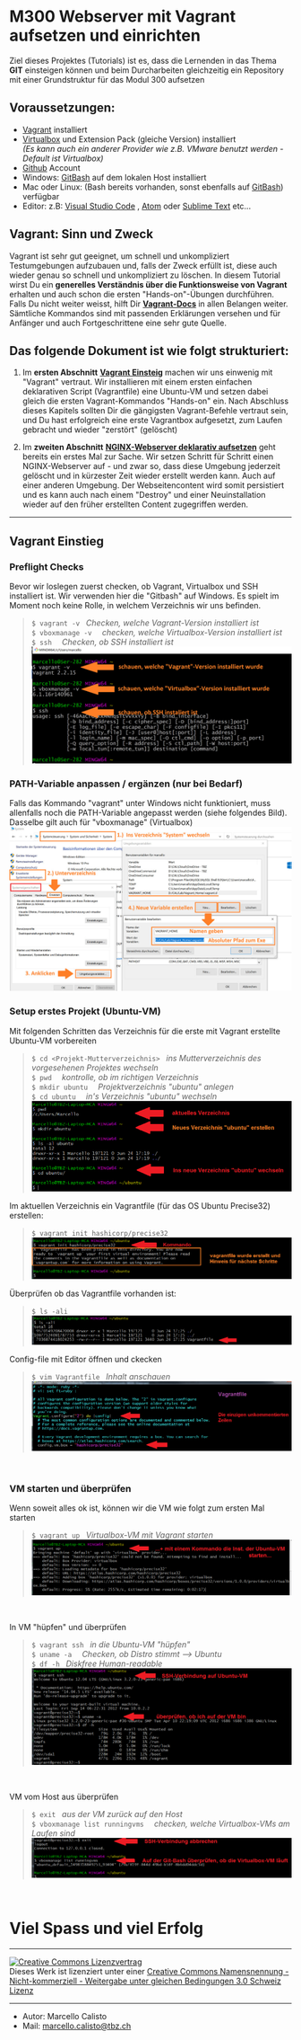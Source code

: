 [10]: https://github.com
[20]: https://www.vagrantup.com/docs


# M300 Webserver mit Vagrant aufsetzen und einrichten

Ziel dieses Projektes (Tutorials) ist es, dass die Lernenden in das Thema **GIT** einsteigen können und beim Durcharbeiten gleichzeitig ein Repository mit einer Grundstruktur für das Modul 300 aufsetzen<br>

## Voraussetzungen:
- [Vagrant](https://www.vagrantup.com/) installiert
- [Virtualbox](https://www.virtualbox.org/wiki/Downloads) und Extension Pack (gleiche Version) installiert <br>_(Es kann auch ein anderer Provider wie z.B. VMware benutzt werden - Default ist Virtualbox)_
- [Github](https://github.com/) Account
- Windows: [GitBash](https://git-scm.com/downloads) auf dem lokalen Host installiert
- Mac oder Linux: (Bash bereits vorhanden, sonst ebenfalls auf [GitBash](https://git-scm.com/downloads)) verfügbar
- Editor: z.B: [Visual Studio Code](https://code.visualstudio.com/) , [Atom](https://atom.io/) oder [Sublime Text](https://www.sublimetext.com/) etc...

## Vagrant: Sinn und Zweck
Vagrant ist sehr gut geeignet, um schnell und unkompliziert Testumgebungen aufzubauen und, falls der Zweck erfüllt ist, diese auch wieder genau so schnell und unkompliziert zu löschen. In diesem Tutorial wirst Du ein **generelles Verständnis über die Funktionsweise von Vagrant** erhalten und auch schon die ersten "Hands-on"-Übungen durchführen. Falls Du nicht weiter weisst, hilft Dir **[Vagrant-Docs][20]** in allen Belangen weiter. Sämtliche Kommandos sind mit passenden Erklärungen versehen und für Anfänger und auch Fortgeschrittene eine sehr gute Quelle.


## Das folgende Dokument ist wie folgt strukturiert:
1. Im **ersten Abschnitt** **[Vagrant Einsteig](#vagrant-einstieg)** machen wir uns einwenig mit "Vagrant" vertraut. Wir installieren mit einem ersten einfachen deklarativen Script (Vagrantfile) eine Ubuntu-VM und setzen dabei gleich die ersten Vagrant-Kommandos "Hands-on" ein. Nach Abschluss dieses Kapitels sollten Dir die gängigsten Vagrant-Befehle vertraut sein, und Du hast erfolgreich eine erste Vagrantbox aufgesetzt, zum Laufen gebracht und wieder "zerstört" (gelöscht)

2. Im **zweiten Abschnitt** **[NGINX-Webserver deklarativ aufsetzen](#nginx-webserver-deklarativ-aufsetzen)** geht bereits ein erstes Mal zur Sache. Wir setzen Schritt für Schritt einen NGINX-Webserver auf - und zwar so, dass diese Umgebung jederzeit gelöscht und in kürzester Zeit wieder erstellt werden kann. Auch auf einer anderen Umgebung. Der Webseitencontent wird somit persistiert und es kann auch nach einem "Destroy" und einer Neuinstallation wieder auf den früher erstellten Content zugegriffen werden. 


---

## Vagrant Einstieg

### Preflight Checks

Bevor wir loslegen zuerst checken, ob Vagrant, Virtualbox und SSH installiert ist. Wir verwenden hier die "Gitbash" auf Windows. Es spielt im Moment noch keine Rolle, in welchem Verzeichnis wir uns befinden. 

> `$ vagrant -v ` _Checken, welche Vagrant-Version installiert ist_<br>
> `$ vboxmanage -v  ` _checken, welche Virtualbox-Version installiert ist_ <br>
> `$ ssh  ` _Checken, ob SSH installiert ist_<br>
  ![Screenshot](images/01_vagrant-vb-ssh.jpg) 


### PATH-Variable anpassen / ergänzen (nur bei Bedarf)
Falls das Kommando "vagrant" unter Windows nicht funktioniert, muss allenfalls noch die PATH-Variable angepasst werden (siehe folgendes Bild). Dasselbe gilt auch für "vboxmanage" (Virtualbox)
  ![Screenshot](images/02_Systemvariable-f-vagrant.jpg)

### Setup erstes Projekt (Ubuntu-VM)
Mit folgenden Schritten das Verzeichnis für die erste mit Vagrant erstellte Ubuntu-VM vorbereiten

> `$ cd <Projekt-Mutterverzeichnis> ` _ins Mutterverzeichnis des vorgesehenen Projektes wechseln_<br>
> `$ pwd  ` _kontrolle, ob im richtigen Verzeichnis_ <br>
> `$ mkdir ubuntu  ` _Projektverzeichnis "ubuntu" anlegen_ <br> 
> `$ cd ubuntu  ` _in's Verzeichnis "ubuntu" wechseln_
  ![Screenshot](images/03_gitbash_ubuntu-verz_erstellen.png)


Im aktuellen Verzeichnis ein Vagrantfile (für das OS Ubuntu Precise32) erstellen:
> `$ vagrant init hashicorp/precise32 ` <br>
  ![Screenshot](images/11_gitbash_ubuntu-vagrantfile-erst.png)

Überprüfen ob das Vagrantfile vorhanden ist:
> `$ ls -ali `
  ![Screenshot](images/11b_gitbash_ubuntu-vagrantfile-erst.png)

Config-file mit Editor öffnen und ckecken
> `$ vim Vagrantfile ` _Inhalt anschauen_<br>
  ![Screenshot](images/12_gitbash_ubuntu-vagrantfile-inhalt.png)
<br>

### VM starten und überprüfen
Wenn soweit alles ok ist, können wir die VM wie folgt zum ersten Mal starten 
> `$ vagrant up ` _Virtualbox-VM mit Vagrant starten_<br>
  ![Screenshot](images/13_gitbash_ubuntu-vm-mit-Vagrant_inst.png)
<br>

In VM "hüpfen" und überprüfen
> `$ vagrant ssh ` _in die Ubuntu-VM "hüpfen"_<br>
> `$ uname -a  ` _Checken, ob Distro stimmt --> Ubuntu_ <br>
> `$ df -h ` _Diskfree Human-readable_ <br>
  ![Screenshot](images/14_gitbash_mit_ssh_auf_Ubuntu-VM.png)
<br>

VM vom Host aus überprüfen
> `$ exit ` _aus der VM zurück auf den Host_<br>
> `$ vboxmanage list runningvms  ` _checken, welche Virtualbox-VMs am Laufen sind_ <br>
  ![Screenshot](images/15_gitbash_Virtualbox_Ubuntu-VM.png)
<br>





# Viel Spass und viel Erfolg
- - -
<a rel="license" href="http://creativecommons.org/licenses/by-nc-sa/3.0/ch/"><img alt="Creative Commons Lizenzvertrag" style="border-width:0" src="https://i.creativecommons.org/l/by-nc-sa/3.0/ch/88x31.png" /></a><br />Dieses Werk ist lizenziert unter einer <a rel="license" href="http://creativecommons.org/licenses/by-nc-sa/3.0/ch/">Creative Commons Namensnennung - Nicht-kommerziell - Weitergabe unter gleichen Bedingungen 3.0 Schweiz Lizenz</a>

- - -

- Autor: Marcello Calisto
- Mail: marcello.calisto@tbz.ch
